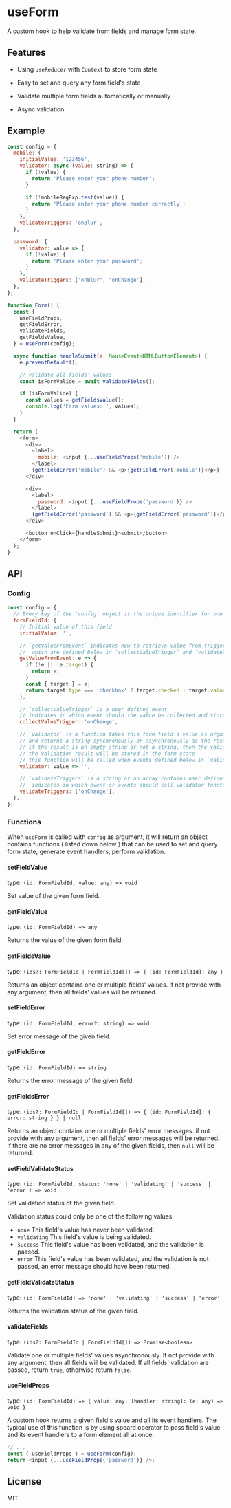 # useForm

A custom hook to help validate from fields and manage form state.

## Features

- Using `useReducer` with `Context` to store form state

- Easy to set and query any form field's state

- Validate multiple form fields automatically or manually

- Async validation

## Example

```javascript
const config = {
  mobile: {
    initialValue: '123456',
    validator: async (value: string) => {
      if (!value) {
        return 'Please enter your phone number';
      }

      if (!mobileRegExp.test(value)) {
        return 'Please enter your phone number correctly';
      }
    },
    validateTriggers: 'onBlur',
  },

  password: {
    validator: value => {
      if (!value) {
        return 'Please enter your password';
      }
    },
    validateTriggers: ['onBlur', 'onChange'],
  },
};

function Form() {
  const {
    useFieldProps,
    getFieldError,
    validateFields,
    getFieldsValue,
  } = useForm(config);

  async function handleSubmit(e: MouseEvent<HTMLButtonElement>) {
    e.preventDefault();

    // validate all fields' values
    const isFormValide = await validateFields();

    if (isFormValide) {
      const values = getFieldsValue();
      console.log('Form values: ', values);
    }
  }

  return (
    <form>
      <div>
        <label>
          mobile: <input {...useFieldProps('mobile')} />
        </label>
        {getFieldError('mobile') && <p>{getFieldError('mobile')}</p>}
      </div>

      <div>
        <label>
          password: <input {...useFieldProps('password')} />
        </label>
        {getFieldError('password') && <p>{getFieldError('password')}</p>}
      </div>

      <button onClick={handleSubmit}>submit</button>
    </form>
  );
}
```

## API

### Config

```javascript
const config = {
  // Every key of the `config` object is the unique identifier for one form field
  formFieldId: {
    // Initial value of this field
    initialValue: '',

    // `getValueFromEvent` indicates how to retrieve value from triggers
    //  which are defined below in `collectValueTrigger` and `validateTriggers`
    getValueFromEvent: e => {
      if (!e || !e.target) {
        return e;
      }
      const { target } = e;
      return target.type === 'checkbox' ? target.checked : target.value;
    },

    // `collectValueTrigger` is a user defined event
    // indicates in which event should the value be collected and stored in the form state
    collectValueTrigger: 'onChange',

    // `validator` is a function takes this form field's value as argument
    // and returns a string synchronously or asynchronously as the result of the validation
    // if the result is an empty string or not a string, then the validation is considered to be passed
    // the validation result will be stored in the form state
    // this function will be called when events defined below in `validateTriggers` are triggered
    validator: value => '',

    // `validateTriggers` is a string or an array contains user defined events
    //  indicates in which event or events should call validator function
    validateTriggers: ['onChange'],
  },
};
```

### Functions

When `useForm` is called with `config` as argument, it will return an object contains functions ( listed down below ) that can be used to set and query form state, generate event handlers, perform validation.

#### setFieldValue

type: `(id: FormFieldId, value: any) => void`

Set value of the given form field.

#### getFieldValue

type: `(id: FormFieldId) => any`

Returns the value of the given form field.

#### getFieldsValue

type: `(ids?: FormFieldId | FormFieldId[]) => { [id: FormFieldId]: any }`

Returns an object contains one or multiple fields' values.
if not provide with any argument, then all fields' values will be returned.

#### setFieldError

type: `(id: FormFieldId, error?: string) => void`

Set error message of the given field.

#### getFieldError

type: `(id: FormFieldId) => string`

Returns the error message of the given field.

#### getFieldsError

type: `(ids?: FormFieldId | FormFieldId[]) => { [id: FormFieldId]: { error: string } } | null`

Returns an object contains one or multiple fields' error messages.
if not provide with any argument, then all fields' error messages will be returned.
if there are no error messages in any of the given fields, then `null` will be returned.

#### setFieldValidateStatus

type: `(id: FormFieldId, status: 'none' | 'validating' | 'success' | 'error') => void`

Set validation status of the given field.

Validation status could only be one of the following values:

- `none` This field's value has never been validated.
- `validating` This field's value is being validated.
- `success` This field's value has been validated, and the validation is passed.
- `error` This field's value has been validated, and the validation is not passed, an error message should have been returned.

#### getFieldValidateStatus

type: `(id: FormFieldId) => 'none' | 'validating' | 'success' | 'error'`

Returns the validation status of the given field.

#### validateFields

type: `(ids?: FormFieldId | FormFieldId[]) => Promise<boolean>`

Validate one or multiple fields' values asynchronously.
If not provide with any argument, then all fields will be validated.
If all fields' validation are passed, return `true`, otherwise return `false`.

#### useFieldProps

type: `(id: FormFieldId) => { value: any; [handler: string]: (e: any) => void }`

A custom hook returns a given field's value and all its event handlers.
The typical use of this function is by using speard operator to pass field's value and its event handlers to a form element all at once.

```js
// ...
const { useFieldProps } = useForm(config);
return <input {...useFieldProps('password')} />;
```

## License

MIT
